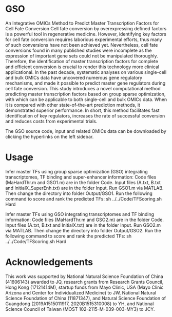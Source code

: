 # GSO
An Integrative OMICs Method to Predict Master Transcription Factors for Cell Fate Conversion
Cell fate conversion by overexpressing defined factors is a powerful tool in regenerative medicine. However, identifying key factors for cell fate conversion requires laborious experimental efforts, thus many of such conversions have not been achieved yet. Nevertheless, cell fate conversions found in many published studies were incomplete as the expression of important gene sets could not be manipulated thoroughly. Therefore, the identification of master transcription factors for complete and efficient conversion is crucial to render this technology more clinical applicational. In the past decade, systematic analyses on various single-cell and bulk OMICs data have uncovered numerous gene regulatory mechanisms, and made it possible to predict master gene regulators during cell fate conversion. This study introduces a novel computational method predicting master transcription factors based on group sparse optimization, with which can be applicable to both single-cell and bulk OMICs data. When it is compared with other state-of-the-art prediction methods, it demonstrated superior performance. In short, this method facilitates fast identification of key regulators, increases the rate of successful conversion and reduces costs from experimental trials.

The GSO source code, input and related OMICs data can be downloaded by clicking the hyperlinks on the left sidebar.

# Usage
Infer master TFs using group sparse optimization (GSO) integrating transcriptomes, TF binding and super-enhancer information: Code files (MaHardThr.m and GSO1.m) are in the folder Code. 
Input files (A.txt, B.txt and InitialX_SuperEnh.txt) are in the folder Input. 
Run GSO1.m via MATLAB. Then change the directory into folder Output/GSO1.
Run the following command to score and rank the predicted TFs:
sh ../../Code/TFScoring.sh Hard

Infer master TFs using GSO integrating transcriptomes and TF binding information: Code files (MaHardThr.m and GSO2.m) are in the folder Code. 
Input files (A.txt, B.txt and InitialX.txt) are in the folder Input.
Run GSO2.m via MATLAB. Then change the directory into folder Output/GSO2. 
Run the following command to score and rank the predicted TFs:
sh ../../Code/TFScoring.sh Hard

# Acknowledgements
This work was supported by National Natural Science Foundation of China (41606143) awarded to JQ, research grants from Research Grants Council, Hong Kong (17121414M), startup funds from Mayo Clinic, USA (Mayo Clinic Arizona and Center for Individualized Medicine) to JW, National Natural Science Foundation of China (11871347), and Natural Science Foundation of Guangdong (2019A1515011917, 2020B1515310008) to YH, and National Science Council of Taiwan (MOST 102-2115-M-039-003-MY3) to JCY.
